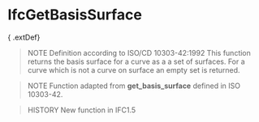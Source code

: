 # IfcGetBasisSurface

{ .extDef}
> NOTE  Definition according to ISO/CD 10303-42:1992
> This function returns the basis surface for a curve as a a set of surfaces. For a curve which is not a curve on surface an empty set is returned.

> NOTE  Function adapted from **get_basis_surface** defined in ISO 10303-42.

> HISTORY  New function in IFC1.5
